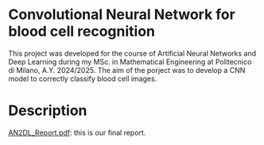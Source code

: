 # Convolutional Neural Network for blood cell recognition
This project was developed for the course of Artificial Neural Networks and Deep Learning during my MSc. in Mathematical Engineering at Politecnico di Milano, A.Y. 2024/2025.
The aim of the porject was to develop a CNN model to correctly classify blood cell images.
# Description
[AN2DL_Report.pdf](https://github.com/giuliadivincenzo/CNN-for-blood-cell-recognition/edit/main/README.md#:~:text=t-,AN2DL_Report,-.pdf): this is our final report.


